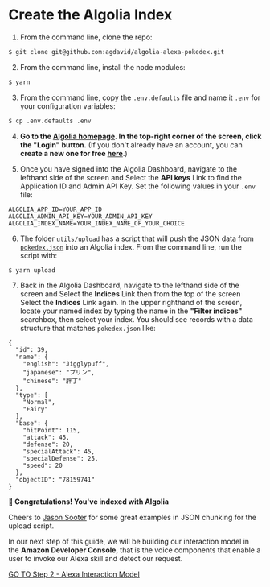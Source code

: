 
# Create the Algolia Index

1. From the command line, clone the repo:
```bash
$ git clone git@github.com:agdavid/algolia-alexa-pokedex.git
```

2. From the command line, install the node modules:
```bash
$ yarn
```

3. From the command line, copy the `.env.defaults` file and name it `.env` for your configuration variables: 
```bash
$ cp .env.defaults .env
```

4. **Go to the [Algolia homepage](https://www.algolia.com/). In the top-right corner of the screen, click the "Login" button.** (If you don't already have an account, you can **create a new one for free [here](https://www.algolia.com/users/sign_up)**.)


5. Once you have signed into the Algolia Dashboard, navigate to the lefthand side of the screen and Select the **API keys** Link to find the Application ID and Admin API Key. Set the following values in your `.env` file:
```
ALGOLIA_APP_ID=YOUR_APP_ID
ALGOLIA_ADMIN_API_KEY=YOUR_ADMIN_API_KEY
ALGOLIA_INDEX_NAME=YOUR_INDEX_NAME_OF_YOUR_CHOICE
``` 

6. The folder [`utils/upload`](../utils/upload/src/index.js) has a script that will push the JSON data from [`pokedex.json`](../utils/upload/src/pokedex.json) into an Algolia index. From the command line, run the script with:
```bash
$ yarn upload
```

7. Back in the Algolia Dashboard, navigate to the lefthand side of the screen and Select the **Indices** Link then from the top of the screen Select the **Indices** Link again. In the upper righthand of the screen, locate your named index by typing the name in the **"Filter indices"** searchbox, then select your index. You should see records with a data structure that matches `pokedex.json` like:

```
{
  "id": 39,
  "name": {
    "english": "Jigglypuff",
    "japanese": "プリン",
    "chinese": "胖丁"
  },
  "type": [
    "Normal",
    "Fairy"
  ],
  "base": {
    "hitPoint": 115,
    "attack": 45,
    "defense": 20,
    "specialAttack": 45,
    "specialDefense": 25,
    "speed": 20
  },
  "objectID": "78159741"
}
```

**🎉 Congratulations! You've indexed with Algolia**

Cheers to [Jason Sooter](https://twitter.com/functionalstoic) for some great examples in JSON chunking for the upload script.

In our next step of this guide, we will be building our interaction model in the **Amazon Developer Console**, that is the voice components that enable a user to invoke our Alexa skill and detect our request.

[GO TO Step 2 - Alexa Interaction Model](./alexa-console.md)